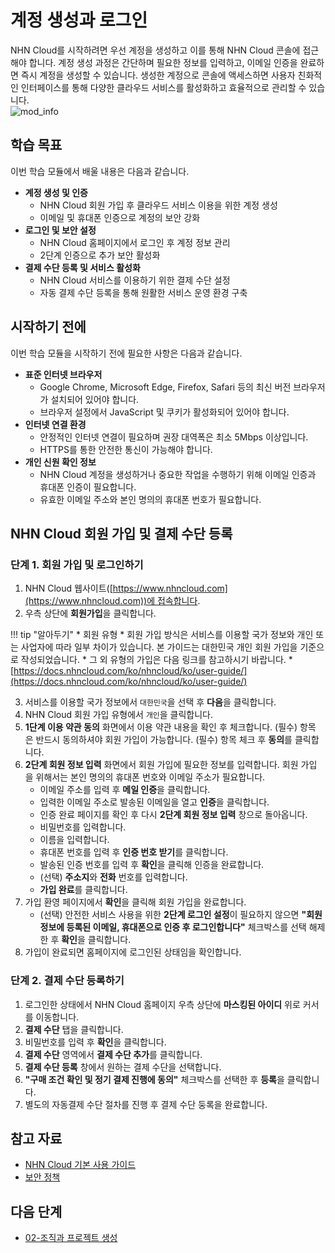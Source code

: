 # 계정 생성과 로그인

NHN Cloud를 시작하려면 우선 계정을 생성하고 이를 통해 NHN Cloud 콘솔에 접근해야 합니다. 계정 생성 과정은 간단하며 필요한 정보를 입력하고, 이메일 인증을 완료하면 즉시 계정을 생성할 수 있습니다. 생성한 계정으로 콘솔에 액세스하면 사용자 친화적인 인터페이스를 통해 다양한 클라우드 서비스를 활성화하고 효율적으로 관리할 수 있습니다.
<br>
![mod_info](https://kr1-api-object-storage.nhncloudservice.com/v1/AUTH_2acdfabf4efe4efc8a04c00b348110c9/cdn_origin/prod_cloud_quickstarts/module_info/%EA%B3%84%EC%A0%95%20%EC%83%9D%EC%84%B1%EA%B3%BC%20%EB%A1%9C%EA%B7%B8%EC%9D%B8.png)
## 학습 목표

이번 학습 모듈에서 배울 내용은 다음과 같습니다.

* **계정 생성 및 인증**
    * NHN Cloud 회원 가입 후 클라우드 서비스 이용을 위한 계정 생성
    * 이메일 및 휴대폰 인증으로 계정의 보안 강화
* **로그인 및 보안 설정**
    * NHN Cloud 홈페이지에서 로그인 후 계정 정보 관리
    * 2단계 인증으로 추가 보안 활성화
* **결제 수단 등록 및 서비스 활성화**
    * NHN Cloud 서비스를 이용하기 위한 결제 수단 설정
    * 자동 결제 수단 등록을 통해 원활한 서비스 운영 환경 구축

## 시작하기 전에

이번 학습 모듈을 시작하기 전에 필요한 사항은 다음과 같습니다.

* **표준 인터넷 브라우저**
    * Google Chrome, Microsoft Edge, Firefox, Safari 등의 최신 버전 브라우저가 설치되어 있어야 합니다.
    * 브라우저 설정에서 JavaScript 및 쿠키가 활성화되어 있어야 합니다.
* **인터넷 연결 환경**
    * 안정적인 인터넷 연결이 필요하며 권장 대역폭은 최소 5Mbps 이상입니다.
    * HTTPS를 통한 안전한 통신이 가능해야 합니다.
* **개인 신원 확인 정보**
    * NHN Cloud 계정을 생성하거나 중요한 작업을 수행하기 위해 이메일 인증과 휴대폰 인증이 필요합니다.
    * 유효한 이메일 주소와 본인 명의의 휴대폰 번호가 필요합니다.

## NHN Cloud 회원 가입 및 결제 수단 등록

### 단계 1. 회원 가입 및 로그인하기

1. NHN Cloud 웹사이트([https://www.nhncloud.com](https://www.nhncloud.com))에 접속합니다.
2. 우측 상단에 **회원가입**을 클릭합니다.

!!! tip "알아두기"
    * 회원 유형
        * 회원 가입 방식은 서비스를 이용할 국가 정보와 개인 또는 사업자에 따라 일부 차이가 있습니다. 본 가이드는 대한민국 개인 회원 가입을 기준으로 작성되었습니다.
        * 그 외 유형의 가입은 다음 링크를 참고하시기 바랍니다.
            * [https://docs.nhncloud.com/ko/nhncloud/ko/user-guide/](https://docs.nhncloud.com/ko/nhncloud/ko/user-guide/)

3. 서비스를 이용할 국가 정보에서 `대한민국`을 선택 후 **다음**을 클릭합니다.
4. NHN Cloud 회원 가입 유형에서 `개인`을 클릭합니다.
5. **1단계 이용 약관 동의** 화면에서 이용 약관 내용을 확인 후 체크합니다. (필수) 항목은 반드시 동의하셔야 회원 가입이 가능합니다. (필수) 항목 체크 후 **동의**를 클릭합니다.
6. **2단계 회원 정보 입력** 화면에서 회원 가입에 필요한 정보를 입력합니다. 회원 가입을 위해서는 본인 명의의 휴대폰 번호와 이메일 주소가 필요합니다.
    * 이메일 주소를 입력 후 **메일 인증**을 클릭합니다.
    * 입력한 이메일 주소로 발송된 이메일을 열고 **인증**을 클릭합니다.
    * 인증 완료 페이지를 확인 후 다시 **2단계 회원 정보 입력** 창으로 돌아옵니다.
    * 비밀번호를 입력합니다.
    * 이름을 입력합니다.
    * 휴대폰 번호를 입력 후 **인증 번호 받기**를 클릭합니다.
    * 발송된 인증 번호를 입력 후 **확인**을 클릭해 인증을 완료합니다.
    * (선택) **주소지**와 **전화** 번호를 입력합니다.
    * **가입 완료**를 클릭합니다.
7. 가입 환영 페이지에서 **확인**을 클릭해 회원 가입을 완료합니다.
    * (선택) 안전한 서비스 사용을 위한 **2단계 로그인 설정**이 필요하지 않으면 **"회원정보에 등록된 이메일, 휴대폰으로 인증 후 로그인합니다"** 체크박스를 선택 해제한 후 **확인**을 클릭합니다.
8. 가입이 완료되면 홈페이지에 로그인된 상태임을 확인합니다.

### 단계 2. 결제 수단 등록하기

1. 로그인한 상태에서 NHN Cloud 홈페이지 우측 상단에 **마스킹된 아이디** 위로 커서를 이동합니다.
2. **결제 수단** 탭을 클릭합니다.
3. 비밀번호를 입력 후 **확인**을 클릭합니다.
4. **결제 수단** 영역에서 **결제 수단 추가**를 클릭합니다.
5. **결제 수단 등록** 창에서 원하는 결제 수단을 선택합니다.
6. **"구매 조건 확인 및 정기 결제 진행에 동의"** 체크박스를 선택한 후 **등록**을 클릭합니다.
7. 별도의 자동결제 수단 절차를 진행 후 결제 수단 둥록을 완료합니다.

## 참고 자료

* [NHN Cloud 기본 사용 가이드](https://docs.nhncloud.com/ko/nhncloud/ko/user-guide/)
* [보안 정책](https://docs.nhncloud.com/ko/nhncloud/ko/security-policy/)

## 다음 단계

* [02-조직과 프로젝트 생성](https://docs.alpha-nhncloud.com/ko/quickstarts/ko/create-organization/)
